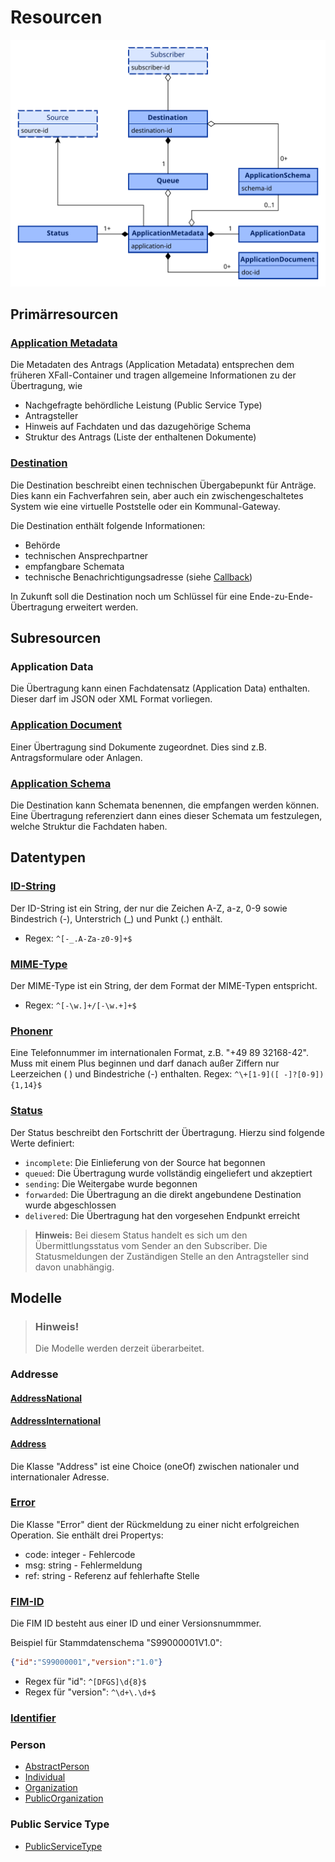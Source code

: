 # Resourcen

![REST Resourcen](../assets/images/REST_Resourcen.svg)

## Primärresourcen
### [Application Metadata](../models/application/metadata.json)
Die Metadaten des Antrags (Application Metadata) entsprechen dem früheren XFall-Container und tragen allgemeine Informationen zu der Übertragung, wie
- Nachgefragte behördliche Leistung (Public Service Type)
- Antragsteller
- Hinweis auf Fachdaten und das dazugehörige Schema
- Struktur des Antrags (Liste der enthaltenen Dokumente)

### [Destination](../models/destination.json)
Die Destination beschreibt einen technischen Übergabepunkt für Anträge. Dies kann ein Fachverfahren sein, aber auch ein zwischengeschaltetes System wie eine virtuelle Poststelle oder ein Kommunal-Gateway.

Die Destination enthält folgende Informationen:
- Behörde
- technischen Ansprechpartner
- empfangbare Schemata
- technische Benachrichtigungsadresse (siehe [Callback](callback.md))

In Zukunft soll die Destination noch um Schlüssel für eine Ende-zu-Ende-Übertragung erweitert werden.

## Subresourcen
### Application Data
Die Übertragung kann einen Fachdatensatz (Application Data) enthalten. Dieser darf im JSON oder XML Format vorliegen.

### [Application Document](../models/application/document.json)
Einer Übertragung sind Dokumente zugeordnet. Dies sind z.B. Antragsformulare oder Anlagen.

### [Application Schema](../models/application/schema.json)
Die Destination kann Schemata benennen, die empfangen werden können. Eine Übertragung referenziert dann eines dieser Schemata um festzulegen, welche Struktur die Fachdaten haben.

## Datentypen
### [ID-String](../models/common/id-string.json)
Der ID-String ist ein String, der nur die Zeichen A-Z, a-z, 0-9 sowie Bindestrich (-), Unterstrich (_) und Punkt (.) enthält.
- Regex: `^[-_.A-Za-z0-9]+$`

### [MIME-Type](../models/common/mime-type.json)
Der MIME-Type ist ein String, der dem Format der MIME-Typen entspricht.
- Regex: `^[-\w.]+/[-\w.+]+$`

### [Phonenr](../models/common/phonenr.json)
Eine Telefonnummer im internationalen Format, z.B. "+49 89 32168-42". Muss mit einem Plus beginnen und darf danach außer Ziffern nur Leerzeichen ( ) und Bindestriche (-) enthalten.
Regex: `^\+[1-9]([ -]?[0-9]){1,14}$`

### [Status](../models/status.json)
Der Status beschreibt den Fortschritt der Übertragung. Hierzu sind folgende Werte definiert:
- `incomplete`: Die Einlieferung von der Source hat begonnen
- `queued`: Die Übertragung wurde vollständig eingeliefert und akzeptiert
- `sending`: Die Weitergabe wurde begonnen
- `forwarded`: Die Übertragung an die direkt angebundene Destination wurde abgeschlossen
- `delivered`: Die Übertragung hat den vorgesehen Endpunkt erreicht

<!-- theme: info -->
> **Hinweis:** Bei diesem Status handelt es sich um den Übermittlungsstatus vom Sender an den Subscriber. Die Statusmeldungen der Zuständigen Stelle an den Antragsteller sind davon unabhängig.

## Modelle

<!-- theme: warning -->
> ### Hinweis!
>
> Die Modelle werden derzeit überarbeitet.

### Addresse
#### [AddressNational](../models/xfall/address-national.json)

#### [AddressInternational](../models/xfall/address-international.json)

#### [Address](../models/xfall/address.json)
Die Klasse "Address" ist eine Choice (oneOf) zwischen nationaler und internationaler Adresse.

### [Error](../models/error.json)
Die Klasse "Error" dient der Rückmeldung zu einer nicht erfolgreichen Operation.
Sie enthält drei Propertys:
- code: integer - Fehlercode
- msg: string - Fehlermeldung
- ref: string - Referenz auf fehlerhafte Stelle

### [FIM-ID](../models/common/fim-id.json)
Die FIM ID besteht aus einer ID und einer Versionsnummmer.

Beispiel für Stammdatenschema "S99000001V1.0":
```json
{"id":"S99000001","version":"1.0"}
```
- Regex für "id": `^[DFGS]\d{8}$`
- Regex für "version": `^\d+\.\d+$`

### [Identifier](../models/common/identifier.json)

### Person
- [AbstractPerson](../models/xfall/abstract-person.json)
- [Individual](../models/xfall/individual.json)
- [Organization](../models/xfall/organization.json)
- [PublicOrganization](../models/xfall/public-organization.json)

### Public Service Type
- [PublicServiceType](../models/application/public-service-type.json)

